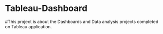# Tableau-Dashboard
#This project is about the Dashboards and Data analysis projects completed on Tableau application.
<a href="https://public.tableau.com/app/profile/teja.h4009/vizzes"><Click hear for Tableau projects></a>
